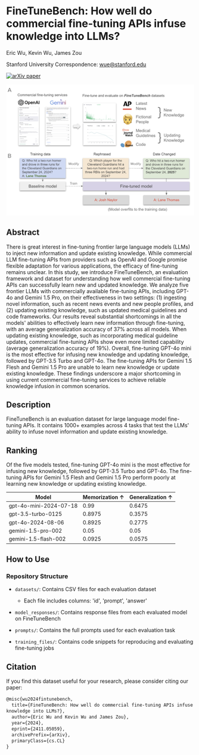 # FineTuneBench: How well do commercial fine-tuning APIs infuse knowledge into LLMs?
Eric Wu, Kevin Wu, James Zou

Stanford University
Correspondence: [wue@stanford.edu](mailto:wue@stanford.edu)

[![arXiv paper](https://img.shields.io/badge/arXiv-2411.05059-b31b1b.svg)](https://arxiv.org/abs/2411.05059)

![Overview of FineTuneBench](assets/fig1.png)

## Abstract

There is great interest in fine-tuning frontier large language models (LLMs) to inject new information and update existing knowledge. While commercial LLM fine-tuning APIs from providers such as OpenAI and Google promise flexible adaptation for various applications, the efficacy of fine-tuning remains unclear. In this study, we introduce FineTuneBench, an evaluation framework and dataset for understanding how well commercial fine-tuning APIs can successfully learn new and updated knowledge. We analyze five frontier LLMs with commercially available fine-tuning APIs, including GPT-4o and Gemini 1.5 Pro, on their effectiveness in two settings: (1) ingesting novel information, such as recent news events and new people profiles, and (2) updating existing knowledge, such as updated medical guidelines and code frameworks. Our results reveal substantial shortcomings in all the models' abilities to effectively learn new information through fine-tuning, with an average generalization accuracy of 37% across all models. When updating existing knowledge, such as incorporating medical guideline updates, commercial fine-tuning APIs show even more limited capability (average generalization accuracy of 19%). Overall, fine-tuning GPT-4o mini is the most effective for infusing new knowledge and updating knowledge, followed by GPT-3.5 Turbo and GPT-4o. The fine-tuning APIs for Gemini 1.5 Flesh and Gemini 1.5 Pro are unable to learn new knowledge or update existing knowledge. These findings underscore a major shortcoming in using current commercial fine-tuning services to achieve reliable knowledge infusion in common scenarios.



## Description

FineTuneBench is an evaluation dataset for large language model fine-tuning APIs. It contains 1000+ examples across 4 tasks that test the LLMs' ability to infuse novel information and update existing knowledge.

## Ranking

Of the five models tested, fine-tuning GPT-4o mini is the most effective for infusing new knowledge, followed by GPT-3.5 Turbo and GPT-4o. The fine-tuning APIs for Gemini 1.5 Flesh and Gemini 1.5 Pro perform poorly at learning new knowledge or updating existing knowledge.

| Model | Memorization ↑ | Generalization ↑ |
|-------|---------------|------------------|
| gpt-4o-mini-2024-07-18 | 0.99 | 0.6475 |
| gpt-3.5-turbo-0125 | 0.8975 | 0.3575 |
| gpt-4o-2024-08-06 | 0.8925 | 0.2775 |
| gemini-1.5-pro-002 | 0.05 | 0.05 |
| gemini-1.5-flash-002 | 0.0925 | 0.0575 |


## How to Use

### Repository Structure

- `datasets/`: Contains CSV files for each evaluation dataset
  - Each file includes columns: 'id', 'prompt', 'answer'
  
- `model_responses/`: Contains response files from each evaluated model on FineTuneBench

- `prompts/`: Contains the full prompts used for each evaluation task

- `training_files/`: Contains code snippets for reproducing and evaluating fine-tuning jobs

## Citation

If you find this dataset useful for your research, please consider citing our paper:

```
@misc{wu2024fintunebench,
  title={FineTuneBench: How well do commercial fine-tuning APIs infuse knowledge into LLMs?},
  author={Eric Wu and Kevin Wu and James Zou},
  year={2024},
  eprint={2411.05059},
  archivePrefix={arXiv},
  primaryClass={cs.CL}
}
```
